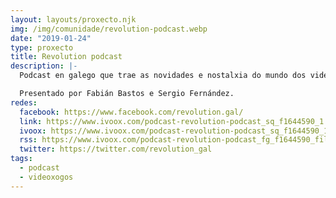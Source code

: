 ```yaml
---
layout: layouts/proxecto.njk
img: /img/comunidade/revolution-podcast.webp
date: "2019-01-24"
type: proxecto
title: Revolution podcast
description: |-
  Podcast en galego que trae as novidades e nostalxia do mundo dos videoxogos.

  Presentado por Fabián Bastos e Sergio Fernández.
redes:
  facebook: https://www.facebook.com/revolution.gal/
  link: https://www.ivoox.com/podcast-revolution-podcast_sq_f1644590_1.html
  ivoox: https://www.ivoox.com/podcast-revolution-podcast_sq_f1644590_1.html
  rss: https://www.ivoox.com/podcast-revolution-podcast_fg_f1644590_filtro_1.xml
  twitter: https://twitter.com/revolution_gal
tags:
  - podcast
  - videoxogos
---
```

